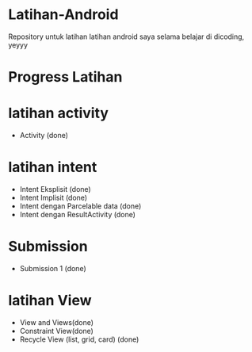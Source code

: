 # Latihan-Android
Repository untuk latihan latihan android saya selama belajar di dicoding, yeyyy

# Progress Latihan

# latihan activity
- Activity (done)

# latihan intent
- Intent Eksplisit (done) 
- Intent Implisit (done)
- Intent dengan Parcelable data (done)
- Intent dengan ResultActivity (done)

# Submission 
- Submission 1 (done)

# latihan View
- View and Views(done)
- Constraint View(done)
- Recycle View (list, grid, card) (done)
